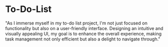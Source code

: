 # To-Do-List
 "As I immerse myself in my to-do list project, I'm not just focused on functionality but also on a user-friendly interface. Designing an intuitive and visually appealing UI, my goal is to enhance the overall experience, making task management not only efficient but also a delight to navigate through."
